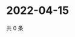 # 2022-04-15

共 0 条

<!-- BEGIN WEIBO -->
<!-- 最后更新时间 Fri Apr 15 2022 01:19:44 GMT+0800 (China Standard Time) -->

<!-- END WEIBO -->
